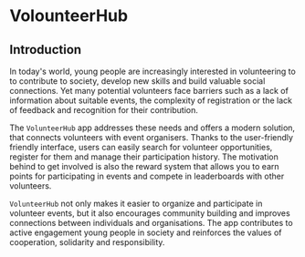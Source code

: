 # VolounteerHub

## Introduction

In today's world, young people are increasingly interested in volunteering to
to contribute to society, develop new skills and build
valuable social connections. Yet many potential volunteers
face barriers such as a lack of information about suitable events,
the complexity of registration or the lack of feedback and recognition for their
contribution.

The `VolunteerHub` app addresses these needs and offers a modern solution,
that connects volunteers with event organisers. Thanks to the user-friendly
friendly interface, users can easily search for volunteer
opportunities, register for them and manage their participation history. The motivation behind
to get involved is also the reward system that allows you to earn points
for participating in events and compete in leaderboards with other volunteers.

`VolunteerHub` not only makes it easier to organize and participate in volunteer
events, but it also encourages community building and improves connections between
individuals and organisations. The app contributes to active engagement
young people in society and reinforces the values of cooperation, solidarity and
responsibility.
